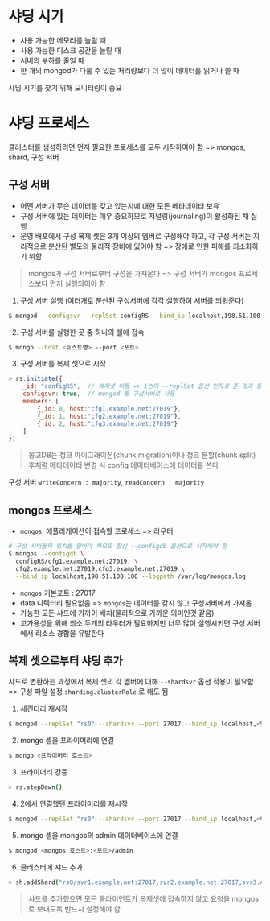 # 샤딩 시기
- 사용 가능한 메모리를 늘릴 때
- 사용 가능한 디스크 공간을 늘릴 때
- 서버의 부하를 줄일 때
- 한 개의 mongod가 다룰 수 있는 처리량보다 더 많이 데이터를 읽거나 쓸 때

샤딩 시기를 찾기 위해 모니터링이 중요

# 샤딩 프로세스
클러스터를 생성하려면 먼저 필요한 프로세스를 모두 시작하여야 함 => mongos, shard, 구성 서버

## 구성 서버
- 어떤 서버가 무슨 데이터를 갖고 있는지에 대한 모든 메타데이터 보유  
- 구성 서버에 있는 데이터는 매우 중요하므로 저널링(journaling)이 활성화된 채 실행  
- 운영 배포에서 구성 복제 셋은 3개 이상의 멤버로 구성해야 하고, 각 구성 서버는 지리적으로 분산된 별도의 물리적 장비에 있어야 함 => 장애로 인한 피해를 최소화하기 위함

> mongos가 구성 서버로부터 구성을 가져온다 => 구성 서버가 mongos 프로세스보다 먼저 실행되어야 함  

1. 구성 서버 실행 (여러개로 분산된 구성서버에 각각 실행하여 서버를 띄워준다)
```bash
$ mongod --configsvr --replSet configRS --bind_ip localhost,198.51.100.51 mongod --dbpath /var/lib/mongodb
```

2. 구성 서버를 실행한 곳 중 하나의 쉘에 접속
```bash
$ mongo --host <호스트명> --port <포트>
```

3. 구성 서버를 복제 셋으로 시작
```javascript
> rs.initiate({
    _id: "configRS",  // 복제셋 이름 => 1번의 --replSet 옵션 인자로 준 것과 동일
    configsvr: true,  // mongod 를 구성서버로 사용
    members: [
        {_id: 0, host:"cfg1.example.net:27019"},
        {_id: 1, host:"cfg2.example.net:27019"},
        {_id: 2, host:"cfg3.example.net:27019"}
    ]
})
```

> 몽고DB는 청크 마이그래이션(chunk migration)이나 청크 분할(chunk split) 후처럼 메타데이터 변경 시 config 데이터베이스에 데이터를 쓴다

구성 서버 `writeConcern : majority`, `readConcern : majority`

## mongos 프로세스
- `mongos`: 애플리케이션이 접속할 프로세스 => 라우터

```bash
# 구성 서버들의 위치를 알아야 하므로 항상 --configdb 옵션으로 시작해야 함
$ mongos --configdb \
  configRS/cfg1.example.net:27019, \
  cfg2.example.net:27019,cfg3.example.net:27019 \
  --bind_ip localhost,198.51.100.100 --logpath /var/log/mongos.log
```
- `mongos` 기본포트 : 27017
- data 디렉터리 필요없음 => `mongos`는 데이터를 갖지 않고 구성서버에서 가져옴
- 가능한 모든 샤드에 가까이 배치(물리적으로 가까운 의미인것 같음)
- 고가용성을 위해 최소 두개의 라우터가 필요하지만 너무 많이 실행시키면 구성 서버에서 리소스 경합을 유발한다

## 복제 셋으로부터 샤딩 추가
샤드로 변환하는 과정에서 복제 셋의 각 멤버에 대해 `--shardsvr` 옵션 적용이 필요함 => 구성 파일 설정 `sharding.clusterRole` 로 해도 됨

1. 세컨더리 재시작
```bash
$ mongod --replSet "rs0" --shardsvr --port 27017 --bind_ip localhost,<멤버의 IP 주소>
```
2. mongo 셸을 프라이머리에 연결
```bash
$ mongo <프라이머리 호스트>
```
3. 프라이머리 강등
```bash
> rs.stepDown()
```
4. 2에서 연결했던 프라이머리를 재시작
```bash
$ mongod --replSet "rs0" --shardsvr --port 27017 --bind_ip localhost,<이전 프라이머리의 IP 주소>
```
5. mongo 셸을 mongos의 admin 데이터베이스에 연결
```bash
$ mongod <mongos 호스트>:<포트>/admin
```
6. 클러스터에 샤드 추가
```bash
> sh.addShard("rs0/svr1.example.net:27017,svr2.example.net:27017,svr3.example.net:27017")
```

> 샤드를 추가했으면 모든 클라이언트가 복제셋에 접속하지 않고 요청을 mongos로 보내도록 반드시 설정해야 함

